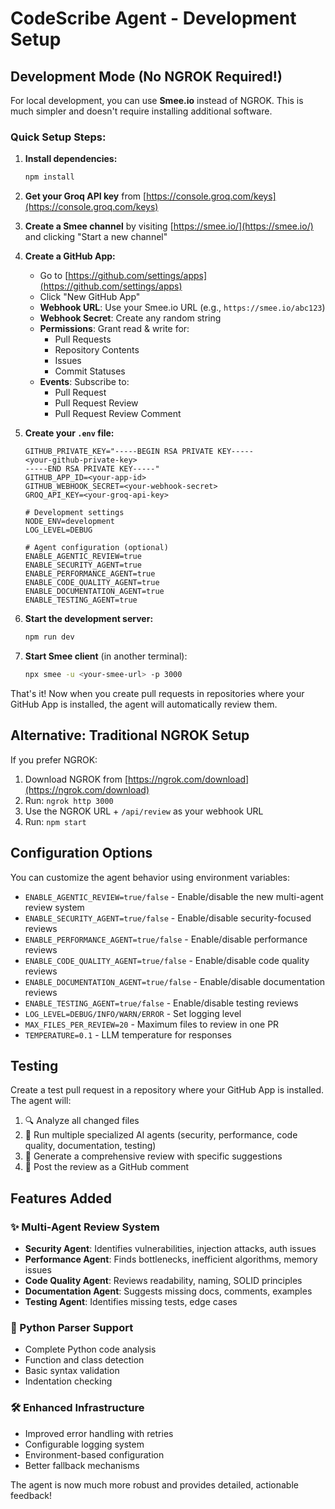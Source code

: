# CodeScribe Agent - Development Setup

## Development Mode (No NGROK Required!)

For local development, you can use **Smee.io** instead of NGROK. This is much simpler and doesn't require installing additional software.

### Quick Setup Steps:

1. **Install dependencies:**

   ```bash
   npm install
   ```

2. **Get your Groq API key** from [https://console.groq.com/keys](https://console.groq.com/keys)

3. **Create a Smee channel** by visiting [https://smee.io/](https://smee.io/) and clicking "Start a new channel"

4. **Create a GitHub App:**

   - Go to [https://github.com/settings/apps](https://github.com/settings/apps)
   - Click "New GitHub App"
   - **Webhook URL**: Use your Smee.io URL (e.g., `https://smee.io/abc123`)
   - **Webhook Secret**: Create any random string
   - **Permissions**: Grant read & write for:
     - Pull Requests
     - Repository Contents
     - Issues
     - Commit Statuses
   - **Events**: Subscribe to:
     - Pull Request
     - Pull Request Review
     - Pull Request Review Comment

5. **Create your `.env` file:**

   ```env
   GITHUB_PRIVATE_KEY="-----BEGIN RSA PRIVATE KEY-----
   <your-github-private-key>
   -----END RSA PRIVATE KEY-----"
   GITHUB_APP_ID=<your-app-id>
   GITHUB_WEBHOOK_SECRET=<your-webhook-secret>
   GROQ_API_KEY=<your-groq-api-key>

   # Development settings
   NODE_ENV=development
   LOG_LEVEL=DEBUG

   # Agent configuration (optional)
   ENABLE_AGENTIC_REVIEW=true
   ENABLE_SECURITY_AGENT=true
   ENABLE_PERFORMANCE_AGENT=true
   ENABLE_CODE_QUALITY_AGENT=true
   ENABLE_DOCUMENTATION_AGENT=true
   ENABLE_TESTING_AGENT=true
   ```

6. **Start the development server:**

   ```bash
   npm run dev
   ```

7. **Start Smee client** (in another terminal):
   ```bash
   npx smee -u <your-smee-url> -p 3000
   ```

That's it! Now when you create pull requests in repositories where your GitHub App is installed, the agent will automatically review them.

## Alternative: Traditional NGROK Setup

If you prefer NGROK:

1. Download NGROK from [https://ngrok.com/download](https://ngrok.com/download)
2. Run: `ngrok http 3000`
3. Use the NGROK URL + `/api/review` as your webhook URL
4. Run: `npm start`

## Configuration Options

You can customize the agent behavior using environment variables:

- `ENABLE_AGENTIC_REVIEW=true/false` - Enable/disable the new multi-agent review system
- `ENABLE_SECURITY_AGENT=true/false` - Enable/disable security-focused reviews
- `ENABLE_PERFORMANCE_AGENT=true/false` - Enable/disable performance reviews
- `ENABLE_CODE_QUALITY_AGENT=true/false` - Enable/disable code quality reviews
- `ENABLE_DOCUMENTATION_AGENT=true/false` - Enable/disable documentation reviews
- `ENABLE_TESTING_AGENT=true/false` - Enable/disable testing reviews
- `LOG_LEVEL=DEBUG/INFO/WARN/ERROR` - Set logging level
- `MAX_FILES_PER_REVIEW=20` - Maximum files to review in one PR
- `TEMPERATURE=0.1` - LLM temperature for responses

## Testing

Create a test pull request in a repository where your GitHub App is installed. The agent will:

1. 🔍 Analyze all changed files
2. 🚀 Run multiple specialized AI agents (security, performance, code quality, documentation, testing)
3. 📝 Generate a comprehensive review with specific suggestions
4. 💬 Post the review as a GitHub comment

## Features Added

### ✨ Multi-Agent Review System

- **Security Agent**: Identifies vulnerabilities, injection attacks, auth issues
- **Performance Agent**: Finds bottlenecks, inefficient algorithms, memory issues
- **Code Quality Agent**: Reviews readability, naming, SOLID principles
- **Documentation Agent**: Suggests missing docs, comments, examples
- **Testing Agent**: Identifies missing tests, edge cases

### 🐍 Python Parser Support

- Complete Python code analysis
- Function and class detection
- Basic syntax validation
- Indentation checking

### 🛠️ Enhanced Infrastructure

- Improved error handling with retries
- Configurable logging system
- Environment-based configuration
- Better fallback mechanisms

The agent is now much more robust and provides detailed, actionable feedback!
